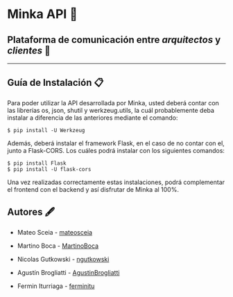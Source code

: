 # Minka API 👷
## Plataforma de comunicación entre _arquitectos_ y _clientes_ 🔨
---
## Guía de Instalación 📋
Para poder utilizar la API desarrollada por Minka, usted deberá contar con las librerías os, json, shutil y werkzeug.utils, la cuál probablemente deba instalar a diferencia de las anteriores mediante el comando:
```
$ pip install -U Werkzeug
```
Además, deberá instalar el framework Flask, en el caso de no contar con el, junto a Flask-CORS. Los cuáles podrá instalar con los siguientes comandos:
```
$ pip install Flask
$ pip install -U flask-cors
```
Una vez realizadas correctamente estas instalaciones, podrá complementar el frontend con el backend y así disfrutar de Minka al 100%.


## Autores 🖋
* Mateo Sceia - [mateosceia](https://github.com/mateosceia)

* Martino Boca - [MartinoBoca](https://github.com/MartinoBoca)

* Nicolas Gutkowski - [ngutkowski](https://github.com/ngutkowski)

* Agustín Brogliatti - [AgustinBrogliatti](https://github.com/AgustinBrogliatti)

* Fermin Iturriaga - [ferminitu](https://github.com/ferminitu)
